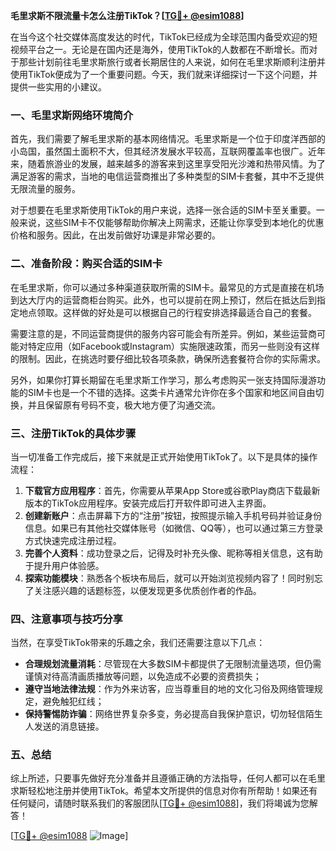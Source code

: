 **毛里求斯不限流量卡怎么注册TikTok？[[TG💪+ @esim1088](https://t.me/s/esim1088)]**

在当今这个社交媒体高度发达的时代，TikTok已经成为全球范围内备受欢迎的短视频平台之一。无论是在国内还是海外，使用TikTok的人数都在不断增长。而对于那些计划前往毛里求斯旅行或者长期居住的人来说，如何在毛里求斯顺利注册并使用TikTok便成为了一个重要问题。今天，我们就来详细探讨一下这个问题，并提供一些实用的小建议。

### 一、毛里求斯网络环境简介

首先，我们需要了解毛里求斯的基本网络情况。毛里求斯是一个位于印度洋西部的小岛国，虽然国土面积不大，但其经济发展水平较高，互联网覆盖率也很广。近年来，随着旅游业的发展，越来越多的游客来到这里享受阳光沙滩和热带风情。为了满足游客的需求，当地的电信运营商推出了多种类型的SIM卡套餐，其中不乏提供无限流量的服务。

对于想要在毛里求斯使用TikTok的用户来说，选择一张合适的SIM卡至关重要。一般来说，这些SIM卡不仅能够帮助你解决上网需求，还能让你享受到本地化的优惠价格和服务。因此，在出发前做好功课是非常必要的。

### 二、准备阶段：购买合适的SIM卡

在毛里求斯，你可以通过多种渠道获取所需的SIM卡。最常见的方式是直接在机场到达大厅内的运营商柜台购买。此外，也可以提前在网上预订，然后在抵达后到指定地点领取。这样做的好处是可以根据自己的行程安排选择最适合自己的套餐。

需要注意的是，不同运营商提供的服务内容可能会有所差异。例如，某些运营商可能对特定应用（如Facebook或Instagram）实施限速政策，而另一些则没有这样的限制。因此，在挑选时要仔细比较各项条款，确保所选套餐符合你的实际需求。

另外，如果你打算长期留在毛里求斯工作学习，那么考虑购买一张支持国际漫游功能的SIM卡也是一个不错的选择。这类卡片通常允许你在多个国家和地区间自由切换，并且保留原有号码不变，极大地方便了沟通交流。

### 三、注册TikTok的具体步骤

当一切准备工作完成后，接下来就是正式开始使用TikTok了。以下是具体的操作流程：

1. **下载官方应用程序**：首先，你需要从苹果App Store或谷歌Play商店下载最新版本的TikTok应用程序。安装完成后打开软件即可进入主界面。
2. **创建新账户**：点击屏幕下方的“注册”按钮，按照提示输入手机号码并验证身份信息。如果已有其他社交媒体账号（如微信、QQ等），也可以通过第三方登录方式快速完成注册过程。
3. **完善个人资料**：成功登录之后，记得及时补充头像、昵称等相关信息，这有助于提升用户体验感。
4. **探索功能模块**：熟悉各个板块布局后，就可以开始浏览视频内容了！同时别忘了关注感兴趣的话题标签，以便发现更多优质创作者的作品。

### 四、注意事项与技巧分享

当然，在享受TikTok带来的乐趣之余，我们还需要注意以下几点：

- **合理规划流量消耗**：尽管现在大多数SIM卡都提供了无限制流量选项，但仍需谨慎对待高清画质播放等问题，以免造成不必要的资费损失；
- **遵守当地法律法规**：作为外来访客，应当尊重目的地的文化习俗及网络管理规定，避免触犯红线；
- **保持警惕防诈骗**：网络世界复杂多变，务必提高自我保护意识，切勿轻信陌生人发送的消息链接。

### 五、总结

综上所述，只要事先做好充分准备并且遵循正确的方法指导，任何人都可以在毛里求斯轻松地注册并使用TikTok。希望本文所提供的信息对你有所帮助！如果还有任何疑问，请随时联系我们的客服团队[[TG💪+ @esim1088](https://t.me/s/esim1088)]，我们将竭诚为您解答！

[[TG💪+ @esim1088](https://t.me/s/esim1088) ![Image](https://i.postimg.cc/4NQfJmqS/Snipaste-2025-05-13-00-14-12.png)]
